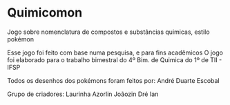 # Quimicomon
Jogo sobre nomenclatura de compostos e substâncias quimicas, estilo pokémon

Esse jogo foi feito com base numa pesquisa, e para fins acadêmicos
O jogo foi elaborado para o trabalho bimestral do 4º Bim. de Quimica do 1º de TII - IFSP

Todos os desenhos dos pokémons foram feitos por: André Duarte Escobal

Grupo de criadores:
Laurinha
Azorlin
Joãozin
Dré
Ian

